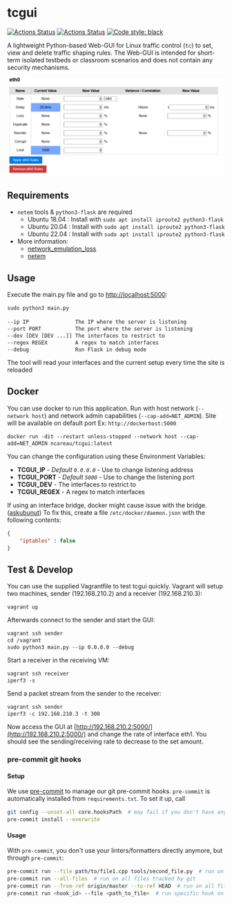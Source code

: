 # tcgui

[![Actions Status](https://github.com/tum-lkn/tcgui/workflows/CI/badge.svg)](https://github.com/tum-lkn/tcgui)
[![Actions Status](https://github.com/tum-lkn/tcgui/workflows/CodeQL/badge.svg)](https://github.com/tum-lkn/tcgui)
[![Code style: black](https://img.shields.io/badge/code%20style-black-000000.svg)](https://github.com/psf/black)

A lightweight Python-based Web-GUI for Linux traffic control (`tc`) to set, view and delete traffic shaping rules. The Web-GUI is intended for short-term isolated testbeds or classroom scenarios and does not contain any security mechanisms.

![tcgui screenshot](tcgui.png)

## Requirements

- `netem` tools & `python3-flask` are required
  - Ubuntu 18.04 : Install with `sudo apt install iproute2 python3-flask`
  - Ubuntu 20.04 : Install with `sudo apt install iproute2 python3-flask`
  - Ubuntu 22.04 : Install with `sudo apt install iproute2 python3-flask`
- More information:
  - [network_emulation_loss](https://calomel.org/network_loss_emulation.html)
  - [netem](https://wiki.linuxfoundation.org/networking/netem)

## Usage

Execute the main.py file and go to [http://localhost:5000](http://localhost:5000):

```shell
sudo python3 main.py

--ip IP               The IP where the server is listening
--port PORT           The port where the server is listening
--dev [DEV [DEV ...]] The interfaces to restrict to
--regex REGEX         A regex to match interfaces
--debug               Run Flask in debug mode
```

The tool will read your interfaces and the current setup every time the site is reloaded

## Docker

You can use docker to run this application. Run with host network (`--network host`) and network admin capabilities (`--cap-add=NET_ADMIN`). Site will be available on default port Ex: `http://dockerhost:5000`

```shell
docker run -dit --restart unless-stopped --network host --cap-add=NET_ADMIN ncareau/tcgui:latest
```

You can change the configuration using these Environment Variables:

- **TCGUI_IP** - *Default `0.0.0.0`* - Use to change listening address
- **TCGUI_PORT** - *Default `5000`* - Use to change the listening port
- **TCGUI_DEV** - The interfaces to restrict to
- **TCGUI_REGEX** - A regex to match interfaces

If using an interface bridge, docker might cause issue with the bridge. ([askubunut](https://askubuntu.com/questions/1073501/docker-breaks-network-bridging-to-virtual-machines))
To fix this, create a file `/etc/docker/daemon.json` with the following contents:

```json
{
    "iptables" : false
}
```

## Test & Develop

You can use the supplied Vagrantfile to test tcgui quickly. Vagrant will setup two machines, sender (192.168.210.2) and a receiver (192.168.210.3):

```shell
vagrant up
```

Afterwards connect to the sender and start the GUI:

```shell
vagrant ssh sender
cd /vagrant
sudo python3 main.py --ip 0.0.0.0 --debug
```

Start a receiver in the receiving VM:

```shell
vagrant ssh receiver
iperf3 -s
```

Send a packet stream from the sender to the receiver:

```shell
vagrant ssh sender
iperf3 -c 192.168.210.3 -t 300
```

Now access the GUI at [http://192.168.210.2:5000/](http://192.168.210.2:5000/) and change the rate of interface eth1. You should see the sending/receiving rate to decrease to the set amount.

### pre-commit git hooks

#### Setup

We use [pre-commit](https://pre-commit.com/) to manage our git pre-commit hooks.
`pre-commit` is automatically installed from `requirements.txt`.
To set it up, call

```sh
git config --unset-all core.hooksPath  # may fail if you don't have any hooks set, but that's ok
pre-commit install --overwrite
```

#### Usage

With `pre-commit`, you don't use your linters/formatters directly anymore, but through `pre-commit`:

```sh
pre-commit run --file path/to/file1.cpp tools/second_file.py  # run on specific file(s)
pre-commit run --all-files  # run on all files tracked by git
pre-commit run --from-ref origin/master --to-ref HEAD  # run on all files changed on current branch, compared to master
pre-commit run <hook_id> --file <path_to_file>  # run specific hook on specific file
```
